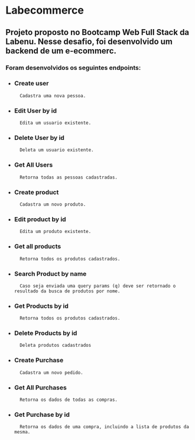 # Labecommerce

## Projeto proposto no Bootcamp Web Full Stack da Labenu. Nesse desafio, foi desenvolvido um backend de um e-ecommerc.

### Foram desenvolvidos os seguintes endpoints:

* ### Create user
        Cadastra uma nova pessoa.
* ### Edit User by id
        Edita um usuario existente.
* ### Delete User by id
        Deleta um usuario existente.
* ### Get All Users
        Retorna todas as pessoas cadastradas.
* ### Create product
        Cadastra um novo produto.
* ### Edit product by id
        Edita um produto existente.
* ### Get all products
        Retorna todos os produtos cadastrados.
* ### Search Product by name
        Caso seja enviada uma query params (q) deve ser retornado o resultado da busca de produtos por nome.
* ### Get Products by id
        Retorna todos os produtos cadastrados.
* ### Delete Products by id
        Deleta produtos cadastrados
* ### Create Purchase
        Cadastra um novo pedido.
* ### Get All Purchases
        Retorna os dados de todas as compras.
* ### Get Purchase by id
        Retorna os dados de uma compra, incluindo a lista de produtos da mesma.

